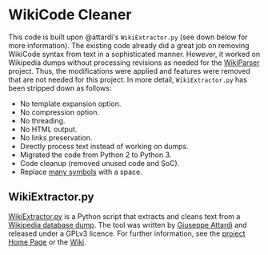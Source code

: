 # WikiCode Cleaner
This code is built upon @attardi's `WikiExtractor.py` (see down below for more information). The existing code already did a great job on removing WikiCode syntax from text in a sophisticated manner. However, it worked on Wikipedia dumps without processing revisions as needed for the [WikiParser](https://github.com/0nse/WikiParser) project. Thus, the modifications were applied and features were removed that are not needed for this project. In more detail, `WikiExtractor.py` has been stripped down as follows:

* No template expansion option.
* No compression option.
* No threading.
* No HTML output.
* No links preservation.
* Directly process text instead of working on dumps.
* Migrated the code from Python 2 to Python 3.
* Code cleanup (removed unused code and SoC).
* Replace [many symbols](removeSymbols.py) with a space.

## WikiExtractor.py
[WikiExtractor.py](http://medialab.di.unipi.it/wiki/Wikipedia_Extractor) is a Python script that extracts and cleans text from a [Wikipedia database dump](http://download.wikimedia.org/). The tool was written by [Giuseppe Attardi](https://github.com/attardi) and released under a GPLv3 licence. For further information, see the [project Home Page](http://medialab.di.unipi.it/wiki/Wikipedia_Extractor) or the [Wiki](https://github.com/attardi/wikiextractor/wiki).
